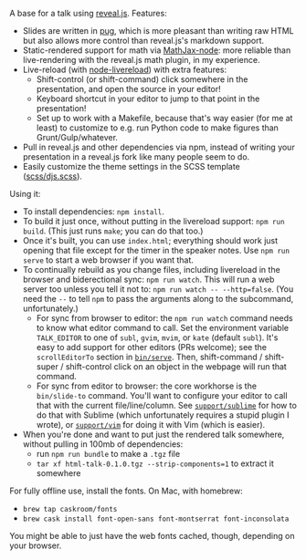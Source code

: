 A base for a talk using [reveal.js](http://lab.hakim.se/reveal-js/). Features:
- Slides are written in [pug](https://pugjs.org), which is more pleasant than writing raw HTML but also allows more control than reveal.js's markdown support.
- Static-rendered support for math via [MathJax-node](https://github.com/mathjax/MathJax-node): more reliable than live-rendering with the reveal.js math plugin, in my experience.
- Live-reload (with [node-livereload](https://github.com/napcs/node-livereload)) with extra features:
  - Shift-control (or shift-command) click somewhere in the presentation, and open the source in your editor!
  - Keyboard shortcut in your editor to jump to that point in the presentation!
  - Set up to work with a Makefile, because that's way easier (for me at least) to customize to e.g. run Python code to make figures than Grunt/Gulp/whatever.
- Pull in reveal.js and other dependencies via npm, instead of writing your presentation in a reveal.js fork like many people seem to do.
- Easily customize the theme settings in the SCSS template ([scss/djs.scss](scss/djs.scss)).

Using it:

- To install dependencies: `npm install`.
- To build it just once, without putting in the livereload support: `npm run build`. (This just runs `make`; you can do that too.)
- Once it's built, you can use `index.html`; everything should work just opening that file except for the timer in the speaker notes. Use `npm run serve` to start a web browser if you want that.
- To continually rebuild as you change files, including livereload in the browser and biderectional sync: `npm run watch`. This will run a web server too unless you tell it not to: `npm run watch -- --http=false`. (You need the `--` to tell `npm` to pass the arguments along to the subcommand, unfortunately.)
  - For sync from browser to editor: the `npm run watch` command needs to know what editor command to call. Set the environment variable `TALK_EDITOR` to one of `subl`, `gvim`, `mvim`, or `kate` (default `subl`). It's easy to add support for other editors (PRs welcome); see the `scrollEditorTo` section in [`bin/serve`](bin/serve). Then, shift-command / shift-super / shift-control click on an object in the webpage will run that command.
  - For sync from editor to browser: the core workhorse is the `bin/slide-to` command. You'll want to configure your editor to call that with the current file/line/column. See [`support/sublime`](support/sublime/) for how to do that with Sublime (which unfortunately requires a stupid plugin I wrote), or [`support/vim`](support/vim/) for doing it with Vim (which is easier).
- When you're done and want to put just the rendered talk somewhere, without pulling in 100mb of dependencies:
  - run `npm run bundle` to make a `.tgz` file
  - `tar xf html-talk-0.1.0.tgz --strip-components=1` to extract it somewhere

For fully offline use, install the fonts. On Mac, with homebrew:
   - `brew tap caskroom/fonts`
   - `brew cask install font-open-sans font-montserrat font-inconsolata`

You might be able to just have the web fonts cached, though, depending on your browser.
